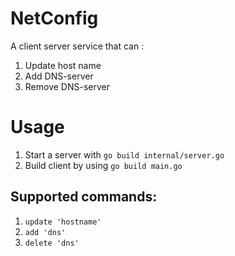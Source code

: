 # NetConfig
A client server service that can :
1. Update host name
2. Add DNS-server
3. Remove DNS-server
# Usage
1. Start a server with `go build internal/server.go`
2. Build client by using `go build main.go`

## Supported commands:
1. `update 'hostname'`
2. `add 'dns'`
3. `delete 'dns'`
